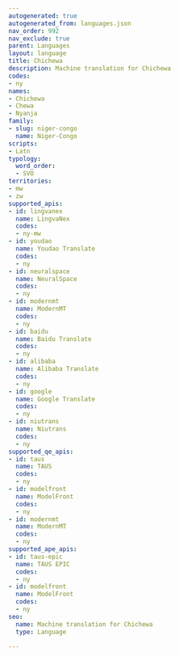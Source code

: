 ```yaml
---
autogenerated: true
autogenerated_from: languages.json
nav_order: 992
nav_exclude: true
parent: Languages
layout: language
title: Chichewa
description: Machine translation for Chichewa
codes:
- ny
names:
- Chichewa
- Chewa
- Nyanja
family:
- slug: niger-congo
  name: Niger-Congo
scripts:
- Latn
typology:
  word_order:
  - SVO
territories:
- mw
- zw
supported_apis:
- id: lingvanex
  name: LingvaNex
  codes:
  - ny-mw
- id: youdao
  name: Youdao Translate
  codes:
  - ny
- id: neuralspace
  name: NeuralSpace
  codes:
  - ny
- id: modernmt
  name: ModernMT
  codes:
  - ny
- id: baidu
  name: Baidu Translate
  codes:
  - ny
- id: alibaba
  name: Alibaba Translate
  codes:
  - ny
- id: google
  name: Google Translate
  codes:
  - ny
- id: niutrans
  name: Niutrans
  codes:
  - ny
supported_qe_apis:
- id: taus
  name: TAUS
  codes:
  - ny
- id: modelfront
  name: ModelFront
  codes:
  - ny
- id: modernmt
  name: ModernMT
  codes:
  - ny
supported_ape_apis:
- id: taus-epic
  name: TAUS EPIC
  codes:
  - ny
- id: modelfront
  name: ModelFront
  codes:
  - ny
seo:
  name: Machine translation for Chichewa
  type: Language

---
```



